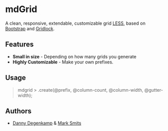 mdGrid
=======================

A clean, responsive, extendable, customizable grid
[LESS][1], based on [Bootstrap][3] and [Gridlock][4].


Features
--------

- **Small in size** - Depending on how many grids you generate
- **Highly Customizable** - Make your own prefixes.

Usage
-------
> mdgrid > .create(@prefix, @column-count, @column-width, @gutter-width);


Authors
-------

- [Danny Degenkamp][6] & [Mark Smits][7]


[1]: http://lesscss.org/
[2]: http://sass-lang.com/
[3]: http://getbootstrap.com/
[4]: http://www.benplum.com/projects/gridlock/

[6]: http://boombep.nl
[7]: http://marksmits.com